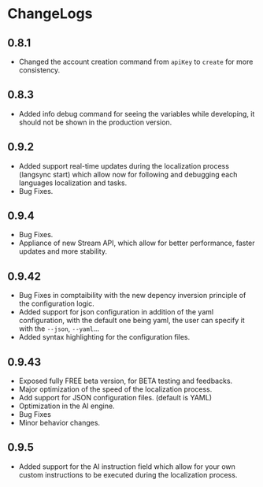 # ChangeLogs

## 0.8.1

- Changed the account creation command from `apiKey` to `create` for more consistency.

## 0.8.3

- Added info debug command for seeing the variables while developing, it should not be shown in the production version.

## 0.9.2

- Added support real-time updates during the localization process (langsync start) which allow now for following and debugging each languages localization and tasks.
- Bug Fixes.

## 0.9.4

- Bug Fixes.
- Appliance of new Stream API, which allow for better performance, faster updates and more stability.

## 0.9.42

- Bug Fixes in comptaibility with the new depency inversion principle of the configuration logic.
- Added support for json configuration in addition of the yaml configuration, with the default one being yaml, the user can specify it with the `--json`, `--yaml`...
- Added syntax highlighting for the configuration files.

## 0.9.43

- Exposed fully FREE beta version, for BETA testing and feedbacks.
- Major optimization of the speed of the localization process.
- Add support for JSON configuration files. (default is YAML)
- Optimization in the AI engine.
- Bug Fixes
- Minor behavior changes.

## 0.9.5

- Added support for the AI instruction field which allow for your own custom instructions to be executed during the localization process.
